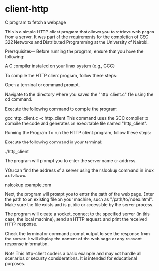 # client-http

C program to fetch a webpage

This is a simple HTTP client program that allows you to retrieve web pages from a server. It was part of the requirements for the completion of CSC 322 Networks and Distributed Programming at the University of Nairobi.

Prerequisites--
Before running the program, ensure that you have the following:

A C compiler installed on your linux system (e.g., GCC)

To compile the HTTP client program, follow these steps:

Open a terminal or command prompt.

Navigate to the directory where you saved the "http_client.c" file using the cd command.

Execute the following command to compile the program:

gcc http_client.c -o http_client
This command uses the GCC compiler to compile the code and generates an executable file named "http_client".

Running the Program
To run the HTTP client program, follow these steps:

Execute the following command in your terminal:

./http_client

The program will prompt you to enter the server name or address.

YOu can find the address of a server using the nslookup command in linux as follows. 

nslookup example.com

Next, the program will prompt you to enter the path of the web page. Enter the path to an existing file on your machine, such as "/path/to/index.html". Make sure the file exists and is public or accessible by the server process.

The program will create a socket, connect to the specified server (in this case, the local machine), send an HTTP request, and print the received HTTP response.

Check the terminal or command prompt output to see the response from the server. It will display the content of the web page or any relevant response information.

Note
This http-client code is a basic example and may not handle all scenarios or security considerations. It is intended for educational purposes.





